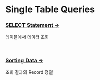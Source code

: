 # Single Table Queries

### [SELECT Statement →](./select_statement.md)

테이블에서 데이터 조회

<br>

### [Sorting Data →](./sorting_data.md)

조회 결과의 Record 정렬
